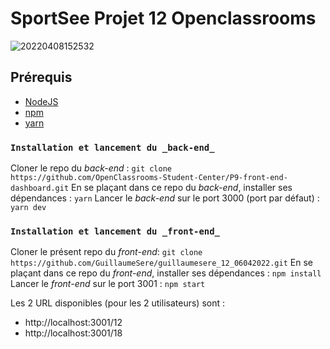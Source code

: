 #  SportSee Projet 12 Openclassrooms

![20220408152532](https://user-images.githubusercontent.com/75996200/162446275-c0967d6a-f3a1-4883-8596-fbce4c520243.png)


##  Prérequis

- [NodeJS](https://nodejs.org/en/)
- [npm](https://www.npmjs.com/)
- [yarn](https://yarnpkg.com/getting-started/install)

### `Installation et lancement du _back-end_`

Cloner le repo du _back-end_ : `git clone https://github.com/OpenClassrooms-Student-Center/P9-front-end-dashboard.git`
En se plaçant dans ce repo du _back-end_, installer ses dépendances : `yarn`
Lancer le _back-end_ sur le port 3000 (port par défaut) : `yarn dev`

### `Installation et lancement du _front-end_`

Cloner le présent repo du _front-end_: `git clone https://github.com/GuillaumeSere/guillaumesere_12_06042022.git`
En se plaçant dans ce repo du _front-end_, installer ses dépendances : `npm install`
Lancer le _front-end_ sur le port 3001 : `npm start`

Les 2 URL disponibles (pour les 2 utilisateurs) sont :
 - http://localhost:3001/12
 - http://localhost:3001/18


